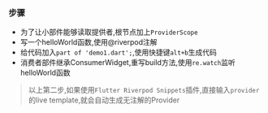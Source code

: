 ### 步骤

- 为了让小部件能够读取提供者,根节点加上`ProviderScope`
- 写一个helloWorld函数,使用@riverpod注解
- 给代码加入`part of 'demo1.dart';`,使用快捷键`alt+b`生成代码
- 消费者部件继承ConsumerWidget,重写build方法,使用`re.watch`监听helloWorld函数

> 以上第二步,如果使用`Flutter Riverpod Snippets`插件,直接输入`provider`的live template,就会自动生成无注解的Provider
